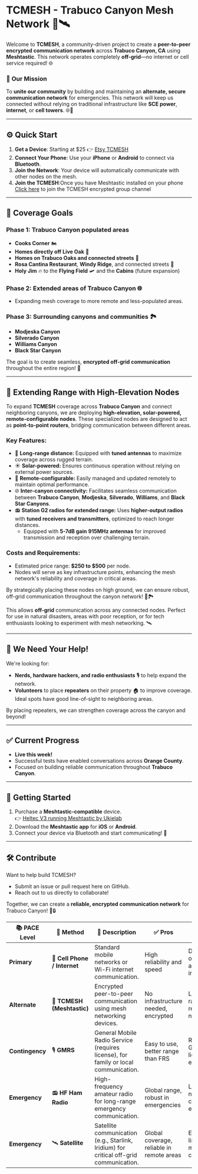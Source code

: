 # TCMESH - Trabuco Canyon Mesh Network 🌄🛰️  

Welcome to **TCMESH**, a community-driven project to create a **peer-to-peer encrypted communication network** across **Trabuco Canyon, CA** using **Meshtastic**. This network operates completely **off-grid**—no internet or cell service required! 🌐  

### 🚨 **Our Mission**  

To **unite our community** by building and maintaining an **alternate, secure communication network** for emergencies. This network will keep us connected without relying on traditional infrastructure like **SCE power**, **internet**, or **cell towers**. 🌐📡  

---

## ⚙️ **Quick Start**  
1. **Get a Device**: Starting at $25 👉 [Etsy TCMESH](https://www.etsy.com/people/i9v8id6n/favorites/tcmesh-meshtastic-turn-key-devices)
3. **Connect Your Phone**: Use your **iPhone** or **Android** to connect via **Bluetooth**.  
4. **Join the Network**: Your device will automatically communicate with other nodes on the mesh.  
5. **Join the TCMESH**:Once you have Meshtastic installed on your phone [Click here](https://meshtastic.org/e/#ChASAUwaBlRDTUVTSCUBAAAAEg8IATgBQAVIAVAeaAHABgE) to join the TCMESH encrypted group channel

---

## 📍 **Coverage Goals**  

### **Phase 1:** Trabuco Canyon populated areas  
- **Cooks Corner** 🏍️  
- **Homes directly off Live Oak** 🏡  
- **Homes on Trabuco Oaks and connected streets** 🌄  
- **Rosa Cantina Restaurant**, **Windy Ridge**, and connected streets 🌲  
- **Holy Jim** 🔥 to the **Flying Field** 🛩️ and the **Cabins** (future expansion)  

### **Phase 2:** Extended areas of Trabuco Canyon 🌐  
- Expanding mesh coverage to more remote and less-populated areas.  

### **Phase 3:** Surrounding canyons and communities 🏞️  
- **Modjeska Canyon**  
- **Silverado Canyon**  
- **Williams Canyon**  
- **Black Star Canyon**  

The goal is to create seamless, **encrypted off-grid communication** throughout the entire region! 📡  

---

## 🌄 **Extending Range with High-Elevation Nodes**

To expand **TCMESH** coverage across **Trabuco Canyon** and connect neighboring canyons, we are deploying **high-elevation, solar-powered, remote-configurable nodes**. These specialized nodes are designed to act as **point-to-point routers**, bridging communication between different areas.  

### **Key Features:**  
- 📡 **Long-range distance:** Equipped with **tuned antennas** to maximize coverage across rugged terrain.  
- ☀️ **Solar-powered:** Ensures continuous operation without relying on external power sources.  
- 🔧 **Remote-configurable:** Easily managed and updated remotely to maintain optimal performance.  
- 🌐 **Inter-canyon connectivity:** Facilitates seamless communication between **Trabuco Canyon**, **Modjeska**, **Silverado**, **Williams**, and **Black Star Canyons**.  
- 📻 **Station G2 radios for extended range:** Uses **higher-output radios** with **tuned receivers and transmitters**, optimized to reach longer distances.  
  - Equipped with **5-7dB gain** **915MHz antennas** for improved transmission and reception over challenging terrain.  

### **Costs and Requirements:**  
- Estimated price range: **$250 to $500** per node.  
- Nodes will serve as key infrastructure points, enhancing the mesh network's reliability and coverage in critical areas.

By strategically placing these nodes on high ground, we can ensure robust, off-grid communication throughout the canyon network! 📡🏞️  






This allows **off-grid** communication across any connected nodes. Perfect for use in natural disasters, areas with poor reception, or for tech enthusiasts looking to experiment with mesh networking. 🛰️  

---

## 🤝 **We Need Your Help!**  
We're looking for:  
- **Nerds, hardware hackers, and radio enthusiasts** 🎙️ to help expand the network.  
- **Volunteers** to place **repeaters** on their property 🏠 to improve coverage. Ideal spots have good line-of-sight to neighboring areas.  

By placing repeaters, we can strengthen coverage across the canyon and beyond!  

---

## ✅ **Current Progress**  
- **Live this week!**  
- Successful tests have enabled conversations across **Orange County**.  
- Focused on building reliable communication throughout **Trabuco Canyon**.

---

## 🚀 **Getting Started**  
1. Purchase a **Meshtastic-compatible** device.  
   👉 [Heltec V3 running Meshtastic by Ukielab](https://www.etsy.com/listing/1718195697/heltec-v3-running-meshtastic-by-ukielab)  
2. Download the **Meshtastic app** for **iOS** or **Android**.  
3. Connect your device via Bluetooth and start communicating! 📲  

---

## 🛠️ **Contribute**  
Want to help build TCMESH?  
- Submit an issue or pull request here on GitHub.  
- Reach out to us directly to collaborate!  

Together, we can create a **reliable, encrypted communication network** for Trabuco Canyon! 🌄🔒  

| 📚 **PACE Level**   | 📡 **Method**           | 📝 **Description**                                                                             | ✅ **Pros**                           | ❌ **Cons**                           |
|----------------------|--------------------------|------------------------------------------------------------------------------------------------|----------------------------------------|----------------------------------------|
| **Primary**          | 📱 **Cell Phone / Internet** | Standard mobile networks or Wi-Fi internet communication.                                       | High reliability and speed             | Dependent on towers and infrastructure |
| **Alternate**        | 📶 **TCMESH (Meshtastic)**   | Encrypted peer-to-peer communication using mesh networking devices.                             | No infrastructure needed, encrypted    | Limited range, requires local nodes    |
| **Contingency**      | 🎙️ **GMRS**                  | General Mobile Radio Service (requires license), for family or local communication.              | Easy to use, better range than FRS     | Requires GMRS license, non-encrypted   |
| **Emergency**        | 📻 **HF Ham Radio**          | High-frequency amateur radio for long-range emergency communication.                            | Global range, robust in emergencies    | License needed, complex equipment      |
| **Emergency**        | 🛰️ **Satellite**             | Satellite communication (e.g., Starlink, Iridium) for critical off-grid communication.           | Global coverage, reliable in remote areas | Expensive, limited message capacity  |
